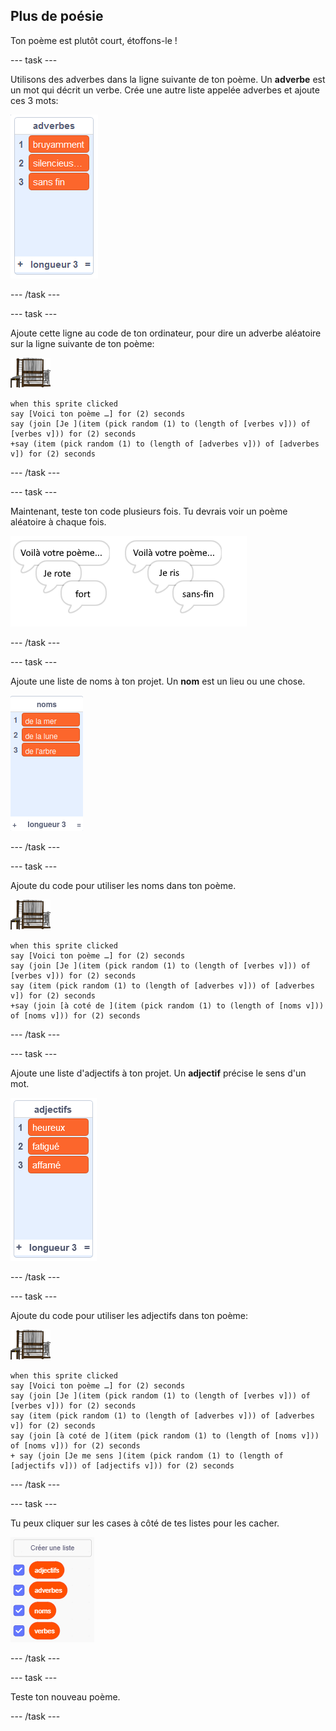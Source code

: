 ## Plus de poésie

Ton poème est plutôt court, étoffons-le !

--- task ---

Utilisons des adverbes dans la ligne suivante de ton poème. Un **adverbe** est un mot qui décrit un verbe. Crée une autre liste appelée adverbes et ajoute ces 3 mots:

![liste avec les mots bruyamment, silencieusement, sans fin](images/poetry-adverbs.png)

--- /task ---

--- task ---

Ajoute cette ligne au code de ton ordinateur, pour dire un adverbe aléatoire sur la ligne suivante de ton poème:

![sprite de l'ordinateur](images/computer-sprite.png)

```blocks3
when this sprite clicked
say [Voici ton poème …] for (2) seconds
say (join [Je ](item (pick random (1) to (length of [verbes v])) of [verbes v])) for (2) seconds
+say (item (pick random (1) to (length of [adverbes v])) of [adverbes v]) for (2) seconds
```

--- /task ---

--- task ---

Maintenant, teste ton code plusieurs fois. Tu devrais voir un poème aléatoire à chaque fois.

![bulles aléatoires avec des adverbes](images/poetry-adverb-test.png)

--- /task ---

--- task ---

Ajoute une liste de noms à ton projet. Un **nom** est un lieu ou une chose.

![une liste de noms avec les mots de la mer, de la lune, de l'arbre](images/poetry-nouns.png)

--- /task ---

--- task ---

Ajoute du code pour utiliser les noms dans ton poème.

![sprite de l'ordinateur](images/computer-sprite.png)

```blocks3
when this sprite clicked
say [Voici ton poème …] for (2) seconds
say (join [Je ](item (pick random (1) to (length of [verbes v])) of [verbes v])) for (2) seconds
say (item (pick random (1) to (length of [adverbes v])) of [adverbes v]) for (2) seconds
+say (join [à coté de ](item (pick random (1) to (length of [noms v])) of [noms v])) for (2) seconds
```

--- /task ---

--- task ---

Ajoute une liste d'adjectifs à ton projet. Un **adjectif** précise le sens d'un mot.

![une liste d'adjectifs heureux, fatigué, affamé](images/poetry-adjectives.png)

--- /task ---

--- task ---

Ajoute du code pour utiliser les adjectifs dans ton poème:

![sprite de l'ordinateur](images/computer-sprite.png)

```blocks3
when this sprite clicked
say [Voici ton poème …] for (2) seconds
say (join [Je ](item (pick random (1) to (length of [verbes v])) of [verbes v])) for (2) seconds
say (item (pick random (1) to (length of [adverbes v])) of [adverbes v]) for (2) seconds
say (join [à coté de ](item (pick random (1) to (length of [noms v])) of [noms v])) for (2) seconds
+ say (join [Je me sens ](item (pick random (1) to (length of [adjectifs v])) of [adjectifs v])) for (2) seconds
```

--- /task ---

--- task ---

Tu peux cliquer sur les cases à côté de tes listes pour les cacher.

![les variables liste avec les cases à cocher sélectionnées](images/poetry-lists-tick.png)

--- /task ---

--- task ---

Teste ton nouveau poème.

--- /task ---